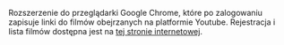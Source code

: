 Rozszerzenie do przeglądarki Google Chrome, które po zalogowaniu zapisuje linki do filmów obejrzanych na platformie Youtube. Rejestracja i lista filmów dostępna jest na [tej stronie internetowej](https://planner-kccm.onrender.com).
